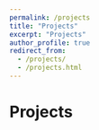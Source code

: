 ```yaml
---
permalink: /projects
title: "Projects"
excerpt: "Projects"
author_profile: true
redirect_from: 
  - /projects/
  - /projects.html
---
```


# Projects
